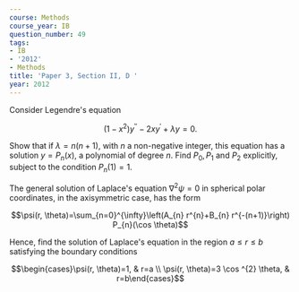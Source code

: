 ```yaml
---
course: Methods
course_year: IB
question_number: 49
tags:
- IB
- '2012'
- Methods
title: 'Paper 3, Section II, D '
year: 2012
---
```




Consider Legendre's equation

$$\left(1-x^{2}\right) y^{\prime \prime}-2 x y^{\prime}+\lambda y=0 .$$

Show that if $\lambda=n(n+1)$, with $n$ a non-negative integer, this equation has a solution $y=P_{n}(x)$, a polynomial of degree $n$. Find $P_{0}, P_{1}$ and $P_{2}$ explicitly, subject to the condition $P_{n}(1)=1$.

The general solution of Laplace's equation $\nabla^{2} \psi=0$ in spherical polar coordinates, in the axisymmetric case, has the form

$$\psi(r, \theta)=\sum_{n=0}^{\infty}\left(A_{n} r^{n}+B_{n} r^{-(n+1)}\right) P_{n}(\cos \theta)$$

Hence, find the solution of Laplace's equation in the region $a \leqslant r \leqslant b$ satisfying the boundary conditions

$$\begin{cases}\psi(r, \theta)=1, & r=a \\ \psi(r, \theta)=3 \cos ^{2} \theta, & r=b\end{cases}$$